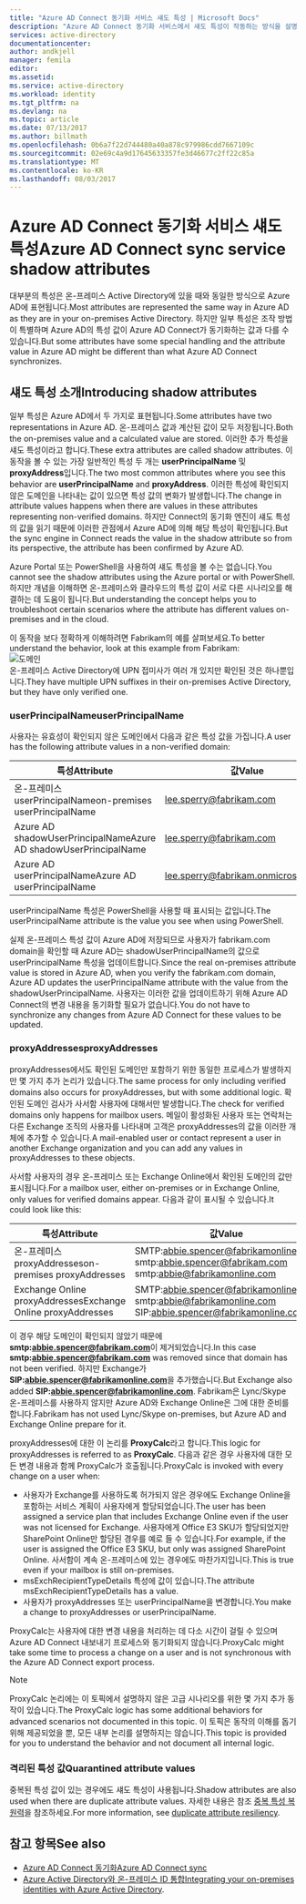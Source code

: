 ```yaml
---
title: "Azure AD Connect 동기화 서비스 섀도 특성 | Microsoft Docs"
description: "Azure AD Connect 동기화 서비스에서 섀도 특성이 작동하는 방식을 설명합니다."
services: active-directory
documentationcenter: 
author: andkjell
manager: femila
editor: 
ms.assetid: 
ms.service: active-directory
ms.workload: identity
ms.tgt_pltfrm: na
ms.devlang: na
ms.topic: article
ms.date: 07/13/2017
ms.author: billmath
ms.openlocfilehash: 0b6a7f22d744480a40a878c979986cdd7667109c
ms.sourcegitcommit: 02e69c4a9d17645633357fe3d46677c2ff22c85a
ms.translationtype: MT
ms.contentlocale: ko-KR
ms.lasthandoff: 08/03/2017
---
```

# <a name="azure-ad-connect-sync-service-shadow-attributes"></a><span data-ttu-id="3d4f2-103">Azure AD Connect 동기화 서비스 섀도 특성</span><span class="sxs-lookup"><span data-stu-id="3d4f2-103">Azure AD Connect sync service shadow attributes</span></span>
<span data-ttu-id="3d4f2-104">대부분의 특성은 온-프레미스 Active Directory에 있을 때와 동일한 방식으로 Azure AD에 표현됩니다.</span><span class="sxs-lookup"><span data-stu-id="3d4f2-104">Most attributes are represented the same way in Azure AD as they are in your on-premises Active Directory.</span></span> <span data-ttu-id="3d4f2-105">하지만 일부 특성은 조작 방법이 특별하며 Azure AD의 특성 값이 Azure AD Connect가 동기화하는 값과 다를 수 있습니다.</span><span class="sxs-lookup"><span data-stu-id="3d4f2-105">But some attributes have some special handling and the attribute value in Azure AD might be different than what Azure AD Connect synchronizes.</span></span>

## <a name="introducing-shadow-attributes"></a><span data-ttu-id="3d4f2-106">섀도 특성 소개</span><span class="sxs-lookup"><span data-stu-id="3d4f2-106">Introducing shadow attributes</span></span>
<span data-ttu-id="3d4f2-107">일부 특성은 Azure AD에서 두 가지로 표현됩니다.</span><span class="sxs-lookup"><span data-stu-id="3d4f2-107">Some attributes have two representations in Azure AD.</span></span> <span data-ttu-id="3d4f2-108">온-프레미스 값과 계산된 값이 모두 저장됩니다.</span><span class="sxs-lookup"><span data-stu-id="3d4f2-108">Both the on-premises value and a calculated value are stored.</span></span> <span data-ttu-id="3d4f2-109">이러한 추가 특성을 섀도 특성이라고 합니다.</span><span class="sxs-lookup"><span data-stu-id="3d4f2-109">These extra attributes are called shadow attributes.</span></span> <span data-ttu-id="3d4f2-110">이 동작을 볼 수 있는 가장 일반적인 특성 두 개는 **userPrincipalName** 및 **proxyAddress**입니다.</span><span class="sxs-lookup"><span data-stu-id="3d4f2-110">The two most common attributes where you see this behavior are **userPrincipalName** and **proxyAddress**.</span></span> <span data-ttu-id="3d4f2-111">이러한 특성에 확인되지 않은 도메인을 나타내는 값이 있으면 특성 값의 변화가 발생합니다.</span><span class="sxs-lookup"><span data-stu-id="3d4f2-111">The change in attribute values happens when there are values in these attributes representing non-verified domains.</span></span> <span data-ttu-id="3d4f2-112">하지만 Connect의 동기화 엔진이 섀도 특성의 값을 읽기 때문에 이러한 관점에서 Azure AD에 의해 해당 특성이 확인됩니다.</span><span class="sxs-lookup"><span data-stu-id="3d4f2-112">But the sync engine in Connect reads the value in the shadow attribute so from its perspective, the attribute has been confirmed by Azure AD.</span></span>

<span data-ttu-id="3d4f2-113">Azure Portal 또는 PowerShell을 사용하여 섀도 특성을 볼 수는 없습니다.</span><span class="sxs-lookup"><span data-stu-id="3d4f2-113">You cannot see the shadow attributes using the Azure portal or with PowerShell.</span></span> <span data-ttu-id="3d4f2-114">하지만 개념을 이해하면 온-프레미스와 클라우드의 특성 값이 서로 다른 시나리오를 해결하는 데 도움이 됩니다.</span><span class="sxs-lookup"><span data-stu-id="3d4f2-114">But understanding the concept helps you to troubleshoot certain scenarios where the attribute has different values on-premises and in the cloud.</span></span>

<span data-ttu-id="3d4f2-115">이 동작을 보다 정확하게 이해하려면 Fabrikam의 예를 살펴보세요.</span><span class="sxs-lookup"><span data-stu-id="3d4f2-115">To better understand the behavior, look at this example from Fabrikam:</span></span>  
![도메인](./media/active-directory-aadconnectsyncservice-shadow-attributes/domains.png)  
<span data-ttu-id="3d4f2-117">온-프레미스 Active Directory에 UPN 접미사가 여러 개 있지만 확인된 것은 하나뿐입니다.</span><span class="sxs-lookup"><span data-stu-id="3d4f2-117">They have multiple UPN suffixes in their on-premises Active Directory, but they have only verified one.</span></span>

### <a name="userprincipalname"></a><span data-ttu-id="3d4f2-118">userPrincipalName</span><span class="sxs-lookup"><span data-stu-id="3d4f2-118">userPrincipalName</span></span>
<span data-ttu-id="3d4f2-119">사용자는 유효성이 확인되지 않은 도메인에서 다음과 같은 특성 값을 가집니다.</span><span class="sxs-lookup"><span data-stu-id="3d4f2-119">A user has the following attribute values in a non-verified domain:</span></span>

| <span data-ttu-id="3d4f2-120">특성</span><span class="sxs-lookup"><span data-stu-id="3d4f2-120">Attribute</span></span> | <span data-ttu-id="3d4f2-121">값</span><span class="sxs-lookup"><span data-stu-id="3d4f2-121">Value</span></span> |
| --- | --- |
| <span data-ttu-id="3d4f2-122">온-프레미스 userPrincipalName</span><span class="sxs-lookup"><span data-stu-id="3d4f2-122">on-premises userPrincipalName</span></span> | lee.sperry@fabrikam.com |
| <span data-ttu-id="3d4f2-123">Azure AD shadowUserPrincipalName</span><span class="sxs-lookup"><span data-stu-id="3d4f2-123">Azure AD shadowUserPrincipalName</span></span> | lee.sperry@fabrikam.com |
| <span data-ttu-id="3d4f2-124">Azure AD userPrincipalName</span><span class="sxs-lookup"><span data-stu-id="3d4f2-124">Azure AD userPrincipalName</span></span> | lee.sperry@fabrikam.onmicrosoft.com |

<span data-ttu-id="3d4f2-125">userPrincipalName 특성은 PowerShell을 사용할 때 표시되는 값입니다.</span><span class="sxs-lookup"><span data-stu-id="3d4f2-125">The userPrincipalName attribute is the value you see when using PowerShell.</span></span>

<span data-ttu-id="3d4f2-126">실제 온-프레미스 특성 값이 Azure AD에 저장되므로 사용자가 fabrikam.com domain을 확인할 때 Azure AD는 shadowUserPrincipalName의 값으로 userPrincipalName 특성을 업데이트합니다.</span><span class="sxs-lookup"><span data-stu-id="3d4f2-126">Since the real on-premises attribute value is stored in Azure AD, when you verify the fabrikam.com domain, Azure AD updates the userPrincipalName attribute with the value from the shadowUserPrincipalName.</span></span> <span data-ttu-id="3d4f2-127">사용자는 이러한 값을 업데이트하기 위해 Azure AD Connect의 변경 내용을 동기화할 필요가 없습니다.</span><span class="sxs-lookup"><span data-stu-id="3d4f2-127">You do not have to synchronize any changes from Azure AD Connect for these values to be updated.</span></span>

### <a name="proxyaddresses"></a><span data-ttu-id="3d4f2-128">proxyAddresses</span><span class="sxs-lookup"><span data-stu-id="3d4f2-128">proxyAddresses</span></span>
<span data-ttu-id="3d4f2-129">proxyAddresses에서도 확인된 도메인만 포함하기 위한 동일한 프로세스가 발생하지만 몇 가지 추가 논리가 있습니다.</span><span class="sxs-lookup"><span data-stu-id="3d4f2-129">The same process for only including verified domains also occurs for proxyAddresses, but with some additional logic.</span></span> <span data-ttu-id="3d4f2-130">확인된 도메인 검사가 사서함 사용자에 대해서만 발생합니다.</span><span class="sxs-lookup"><span data-stu-id="3d4f2-130">The check for verified domains only happens for mailbox users.</span></span> <span data-ttu-id="3d4f2-131">메일이 활성화된 사용자 또는 연락처는 다른 Exchange 조직의 사용자를 나타내며 고객은 proxyAddresses의 값을 이러한 개체에 추가할 수 있습니다.</span><span class="sxs-lookup"><span data-stu-id="3d4f2-131">A mail-enabled user or contact represent a user in another Exchange organization and you can add any values in proxyAddresses to these objects.</span></span>

<span data-ttu-id="3d4f2-132">사서함 사용자의 경우 온-프레미스 또는 Exchange Online에서 확인된 도메인의 값만 표시됩니다.</span><span class="sxs-lookup"><span data-stu-id="3d4f2-132">For a mailbox user, either on-premises or in Exchange Online, only values for verified domains appear.</span></span> <span data-ttu-id="3d4f2-133">다음과 같이 표시될 수 있습니다.</span><span class="sxs-lookup"><span data-stu-id="3d4f2-133">It could look like this:</span></span>

| <span data-ttu-id="3d4f2-134">특성</span><span class="sxs-lookup"><span data-stu-id="3d4f2-134">Attribute</span></span> | <span data-ttu-id="3d4f2-135">값</span><span class="sxs-lookup"><span data-stu-id="3d4f2-135">Value</span></span> |
| --- | --- |
| <span data-ttu-id="3d4f2-136">온-프레미스 proxyAddresses</span><span class="sxs-lookup"><span data-stu-id="3d4f2-136">on-premises proxyAddresses</span></span> | SMTP:abbie.spencer@fabrikamonline.com</br>smtp:abbie.spencer@fabrikam.com</br>smtp:abbie@fabrikamonline.com |
| <span data-ttu-id="3d4f2-137">Exchange Online proxyAddresses</span><span class="sxs-lookup"><span data-stu-id="3d4f2-137">Exchange Online proxyAddresses</span></span> | SMTP:abbie.spencer@fabrikamonline.com</br>smtp:abbie@fabrikamonline.com</br>SIP:abbie.spencer@fabrikamonline.com |

<span data-ttu-id="3d4f2-138">이 경우 해당 도메인이 확인되지 않았기 때문에 **smtp:abbie.spencer@fabrikam.com**이 제거되었습니다.</span><span class="sxs-lookup"><span data-stu-id="3d4f2-138">In this case **smtp:abbie.spencer@fabrikam.com** was removed since that domain has not been verified.</span></span> <span data-ttu-id="3d4f2-139">하지만 Exchange가 **SIP:abbie.spencer@fabrikamonline.com**을 추가했습니다.</span><span class="sxs-lookup"><span data-stu-id="3d4f2-139">But Exchange also added **SIP:abbie.spencer@fabrikamonline.com**.</span></span> <span data-ttu-id="3d4f2-140">Fabrikam은 Lync/Skype 온-프레미스를 사용하지 않지만 Azure AD와 Exchange Online은 그에 대한 준비를 합니다.</span><span class="sxs-lookup"><span data-stu-id="3d4f2-140">Fabrikam has not used Lync/Skype on-premises, but Azure AD and Exchange Online prepare for it.</span></span>

<span data-ttu-id="3d4f2-141">proxyAddresses에 대한 이 논리를 **ProxyCalc**라고 합니다.</span><span class="sxs-lookup"><span data-stu-id="3d4f2-141">This logic for proxyAddresses is referred to as **ProxyCalc**.</span></span> <span data-ttu-id="3d4f2-142">다음과 같은 경우 사용자에 대한 모든 변경 내용과 함께 ProxyCalc가 호출됩니다.</span><span class="sxs-lookup"><span data-stu-id="3d4f2-142">ProxyCalc is invoked with every change on a user when:</span></span>

- <span data-ttu-id="3d4f2-143">사용자가 Exchange를 사용하도록 허가되지 않은 경우에도 Exchange Online을 포함하는 서비스 계획이 사용자에게 할당되었습니다.</span><span class="sxs-lookup"><span data-stu-id="3d4f2-143">The user has been assigned a service plan that includes Exchange Online even if the user was not licensed for Exchange.</span></span> <span data-ttu-id="3d4f2-144">사용자에게 Office E3 SKU가 할당되었지만 SharePoint Online만 할당된 경우를 예로 들 수 있습니다.</span><span class="sxs-lookup"><span data-stu-id="3d4f2-144">For example, if the user is assigned the Office E3 SKU, but only was assigned SharePoint Online.</span></span> <span data-ttu-id="3d4f2-145">사서함이 계속 온-프레미스에 있는 경우에도 마찬가지입니다.</span><span class="sxs-lookup"><span data-stu-id="3d4f2-145">This is true even if your mailbox is still on-premises.</span></span>
- <span data-ttu-id="3d4f2-146">msExchRecipientTypeDetails 특성에 값이 있습니다.</span><span class="sxs-lookup"><span data-stu-id="3d4f2-146">The attribute msExchRecipientTypeDetails has a value.</span></span>
- <span data-ttu-id="3d4f2-147">사용자가 proxyAddresses 또는 userPrincipalName을 변경합니다.</span><span class="sxs-lookup"><span data-stu-id="3d4f2-147">You make a change to proxyAddresses or userPrincipalName.</span></span>

<span data-ttu-id="3d4f2-148">ProxyCalc는 사용자에 대한 변경 내용을 처리하는 데 다소 시간이 걸릴 수 있으며 Azure AD Connect 내보내기 프로세스와 동기화되지 않습니다.</span><span class="sxs-lookup"><span data-stu-id="3d4f2-148">ProxyCalc might take some time to process a change on a user and is not synchronous with the Azure AD Connect export process.</span></span>

> [!NOTE]
> <span data-ttu-id="3d4f2-149">ProxyCalc 논리에는 이 토픽에서 설명하지 않은 고급 시나리오를 위한 몇 가지 추가 동작이 있습니다.</span><span class="sxs-lookup"><span data-stu-id="3d4f2-149">The ProxyCalc logic has some additional behaviors for advanced scenarios not documented in this topic.</span></span> <span data-ttu-id="3d4f2-150">이 토픽은 동작의 이해를 돕기 위해 제공되었을 뿐, 모든 내부 논리를 설명하지는 않습니다.</span><span class="sxs-lookup"><span data-stu-id="3d4f2-150">This topic is provided for you to understand the behavior and not document all internal logic.</span></span>

### <a name="quarantined-attribute-values"></a><span data-ttu-id="3d4f2-151">격리된 특성 값</span><span class="sxs-lookup"><span data-stu-id="3d4f2-151">Quarantined attribute values</span></span>
<span data-ttu-id="3d4f2-152">중복된 특성 값이 있는 경우에도 섀도 특성이 사용됩니다.</span><span class="sxs-lookup"><span data-stu-id="3d4f2-152">Shadow attributes are also used when there are duplicate attribute values.</span></span> <span data-ttu-id="3d4f2-153">자세한 내용은 참조 [중복 특성 복원력](active-directory-aadconnectsyncservice-duplicate-attribute-resiliency.md)을 참조하세요.</span><span class="sxs-lookup"><span data-stu-id="3d4f2-153">For more information, see [duplicate attribute resiliency](active-directory-aadconnectsyncservice-duplicate-attribute-resiliency.md).</span></span>

## <a name="see-also"></a><span data-ttu-id="3d4f2-154">참고 항목</span><span class="sxs-lookup"><span data-stu-id="3d4f2-154">See also</span></span>
* [<span data-ttu-id="3d4f2-155">Azure AD Connect 동기화</span><span class="sxs-lookup"><span data-stu-id="3d4f2-155">Azure AD Connect sync</span></span>](active-directory-aadconnectsync-whatis.md)
* <span data-ttu-id="3d4f2-156">[Azure Active Directory와 온-프레미스 ID 통합](active-directory-aadconnect.md)</span><span class="sxs-lookup"><span data-stu-id="3d4f2-156">[Integrating your on-premises identities with Azure Active Directory](active-directory-aadconnect.md).</span></span>
